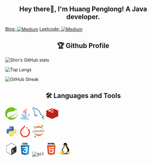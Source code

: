 
<h2 height="200px" align="center">Hey there👋, I'm Huang Penglong! A Java developer.</h2>



<a href="https://huangpengl.github.io/" target="blank">Blog: <img align="center" src="https://cdn.jsdelivr.net/npm/simple-icons@3.0.1/icons/medium.svg" alt="Medium" height="30" width="40" /></a>
<a href="https://leetcode.cn/u/coping_code/" target="blank">Leetcode: <img align="center" src="https://cdn.jsdelivr.net/npm/simple-icons@3.0.1/icons/leetcode.svg" alt="Medium" height="30" width="40" /></a>

<h2 height="200px" align="center">🏆 Github Profile</h2>

<!-- <img width=800 src="https://github-profile-trophy.vercel.app/?username=huangPengL&column=9&theme=gruvbox&no-frame=true"/> -->

![Shin's GitHub stats](https://github-readme-stats.vercel.app/api?username=huangPengL&show_icons=true&theme=tokyonight)

![Top Langs](https://github-readme-stats.vercel.app/api/top-langs/?username=huangPengL&layout=compact&hide=html)

![GitHub Streak](https://github-readme-streak-stats.herokuapp.com?user=huangPengL&theme=neon-palenight&hide_border=true)

<h2 height="200px" align="center">🛠 Languages and Tools</h2>
<code><img src="https://raw.githubusercontent.com/devicons/devicon/master/icons/spring/spring-original.svg" alt="bash" width="40" height="40"/></code>
<code><img src="https://raw.githubusercontent.com/devicons/devicon/master/icons/java/java-original.svg" alt="bash" width="40" height="40"/></code>
<code><img src="https://raw.githubusercontent.com/devicons/devicon/master/icons/mysql/mysql-original.svg" alt="bash" width="40" height="40"/></code>
<code><img src="https://raw.githubusercontent.com/devicons/devicon/master/icons/redis/redis-original.svg" alt="bash" width="40" height="40"/></code>

<code><img src="https://raw.githubusercontent.com/devicons/devicon/master/icons/python/python-original.svg" alt="bash" width="40" height="40"/></code>
<code><img src="https://raw.githubusercontent.com/devicons/devicon/master/icons/pytorch/pytorch-original.svg" alt="bash" width="40" height="40"/></code>
<code><img src="https://raw.githubusercontent.com/devicons/devicon/master/icons/jupyter/jupyter-original-wordmark.svg" alt="Jupyter" width="40" height="40"/></code>

<code><img src="https://raw.githubusercontent.com/devicons/devicon/master/icons/bash/bash-original.svg" alt="bash" width="40" height="40"/></code>
<code><img src="https://raw.githubusercontent.com/devicons/devicon/master/icons/css3/css3-original-wordmark.svg" alt="css3" width="40" height="40"/></code>
<code><img src="https://www.vectorlogo.zone/logos/git-scm/git-scm-icon.svg" alt="git" width="40" height="40"/></code>
<code><img src="https://raw.githubusercontent.com/devicons/devicon/master/icons/html5/html5-original-wordmark.svg" alt="html5" width="40" height="40"/></code>
<code><img src="https://raw.githubusercontent.com/devicons/devicon/master/icons/linux/linux-original.svg" alt="linux" width="40" height="40"/></code>

